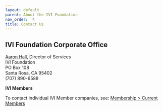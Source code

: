 ```yaml
---
layout: default
parent: About the IVI Foundation
nav_order:  4
title: Contact Us
---
```


## IVI Foundation Corporate Office

[Aaron Hall](mailto:execdir@ivifoundation.org), Director of Services  
IVI Foundation  
PO Box 108  
Santa Rosa, CA 95402  
(707) 890-6588

**IVI Members**

To contact individual IVI Member companies, see: [Membership \> Current Members](membership/current_members.html)
